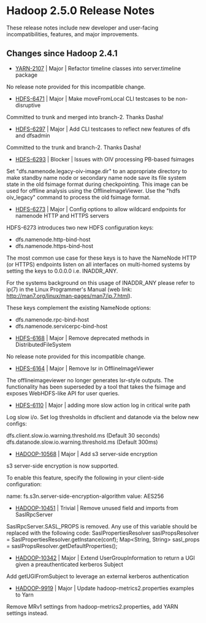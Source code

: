 # Hadoop  2.5.0 Release Notes

These release notes include new developer and user-facing incompatibilities, features, and major improvements.

## Changes since Hadoop 2.4.1

* [YARN-2107](https://issues.apache.org/jira/browse/YARN-2107) | Major | Refactor timeline classes into server.timeline package

No release note provided for this incompatible change.

* [HDFS-6471](https://issues.apache.org/jira/browse/HDFS-6471) | Major | Make moveFromLocal CLI testcases to be non-disruptive

Committed to trunk and merged into branch-2. Thanks Dasha!

* [HDFS-6297](https://issues.apache.org/jira/browse/HDFS-6297) | Major | Add CLI testcases to reflect new features of dfs and dfsadmin

Committed to the trunk and branch-2. Thanks Dasha!

* [HDFS-6293](https://issues.apache.org/jira/browse/HDFS-6293) | Blocker | Issues with OIV processing PB-based fsimages

Set "dfs.namenode.legacy-oiv-image.dir" to an appropriate directory to make standby name node or secondary name node save its file system state in the old fsimage format during checkpointing. This image can be used for offline analysis using the OfflineImageViewer.  Use the "hdfs oiv\_legacy" command to process the old fsimage format.

* [HDFS-6273](https://issues.apache.org/jira/browse/HDFS-6273) | Major | Config options to allow wildcard endpoints for namenode HTTP and HTTPS servers

HDFS-6273 introduces two new HDFS configuration keys: 
- dfs.namenode.http-bind-host
- dfs.namenode.https-bind-host

The most common use case for these keys is to have the NameNode HTTP (or HTTPS) endpoints listen on all interfaces on multi-homed systems by setting the keys to 0.0.0.0 i.e. INADDR\_ANY.

For the systems background on this usage of INADDR\_ANY please refer to ip(7) in the Linux Programmer's Manual (web link: http://man7.org/linux/man-pages/man7/ip.7.html).

These keys complement the existing NameNode options:
- dfs.namenode.rpc-bind-host
- dfs.namenode.servicerpc-bind-host

* [HDFS-6168](https://issues.apache.org/jira/browse/HDFS-6168) | Major | Remove deprecated methods in DistributedFileSystem

No release note provided for this incompatible change.

* [HDFS-6164](https://issues.apache.org/jira/browse/HDFS-6164) | Major | Remove lsr in OfflineImageViewer

The offlineimageviewer no longer generates lsr-style outputs. The functionality has been superseded by a tool that takes the fsimage and exposes WebHDFS-like API for user queries.

* [HDFS-6110](https://issues.apache.org/jira/browse/HDFS-6110) | Major | adding more slow action log in critical write path

Log slow i/o.  Set log thresholds in dfsclient and datanode via the below  new configs:

dfs.client.slow.io.warning.threshold.ms (Default 30 seconds)
dfs.datanode.slow.io.warning.threshold.ms (Default 300ms)

* [HADOOP-10568](https://issues.apache.org/jira/browse/HADOOP-10568) | Major | Add s3 server-side encryption

s3 server-side encryption is now supported.

To enable this feature, specify the following in your client-side configuration:

name: fs.s3n.server-side-encryption-algorithm
value: AES256

* [HADOOP-10451](https://issues.apache.org/jira/browse/HADOOP-10451) | Trivial | Remove unused field and imports from SaslRpcServer

SaslRpcServer.SASL\_PROPS is removed.
Any use of this variable  should be replaced with the following code: 
SaslPropertiesResolver saslPropsResolver = SaslPropertiesResolver.getInstance(conf); 
Map&lt;String, String&gt; sasl\_props = saslPropsResolver.getDefaultProperties();

* [HADOOP-10342](https://issues.apache.org/jira/browse/HADOOP-10342) | Major | Extend UserGroupInformation to return a UGI given a preauthenticated kerberos Subject

Add getUGIFromSubject to leverage an external kerberos authentication

* [HADOOP-9919](https://issues.apache.org/jira/browse/HADOOP-9919) | Major | Update hadoop-metrics2.properties examples to Yarn

Remove MRv1 settings from hadoop-metrics2.properties, add YARN settings instead.



